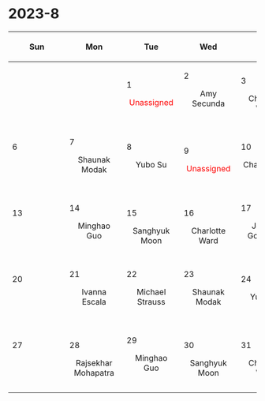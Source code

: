 # 2023-8

|<div style='max-width:100px;width:100px'><p>Sun</p></div>|<div style='max-width:100px;width:100px'><p>Mon</p></div>|<div style='max-width:100px;width:100px'><p>Tue</p></div>|<div style='max-width:100px;width:100px'><p>Wed</p></div>|<div style='max-width:100px;width:100px'><p>Thu</p></div>|<div style='max-width:100px;width:100px'><p>Fri</p></div>|<div style='max-width:100px;width:100px'><p>Sat</p></div>|
|:-:|:-:|:-:|:-:|:-:|:-:|:-:|
|<p><br/><br/></p> |<p><br/><br/></p> |<p align='left'>1</p><span style='color:red'>Unassigned</span><br/><br/>|<p align='left'>2</p><p>Amy Secunda<br/><br/></p>|<p align='left'>3</p><p>Charlotte<br/> Ward</p>|<p align='left'>4</p><p>Michael Strauss<br/><br/></p>|<p align='left'>5</p><p><br/><br/></p>|
|<p align='left'>6</p><p><br/><br/></p>|<p align='left'>7</p><p>Shaunak Modak<br/><br/></p>|<p align='left'>8</p><p>Yubo Su<br/><br/></p>|<p align='left'>9</p><span style='color:red'>Unassigned</span><br/><br/>|<p align='left'>10</p><p>Chang-Goo<br/> Kim</p>|<p align='left'>11</p><p>Rajsekhar<br/> Mohapatra</p>|<p align='left'>12</p><p><br/><br/></p>|
|<p align='left'>13</p><p><br/><br/></p>|<p align='left'>14</p><p>Minghao Guo<br/><br/></p>|<p align='left'>15</p><p>Sanghyuk<br/> Moon</p>|<p align='left'>16</p><p>Charlotte<br/> Ward</p>|<p align='left'>17</p><p>Jeremy Goodman<br/><br/></p>|<p align='left'>18</p><p>Eliot Quataert<br/><br/></p>|<p align='left'>19</p><p><br/><br/></p>|
|<p align='left'>20</p><p><br/><br/></p>|<p align='left'>21</p><p>Ivanna Escala<br/><br/></p>|<p align='left'>22</p><p>Michael Strauss<br/><br/></p>|<p align='left'>23</p><p>Shaunak Modak<br/><br/></p>|<p align='left'>24</p><p>Yubo Su<br/><br/></p>|<p align='left'>25</p><p>Philipp Kempski<br/><br/></p>|<p align='left'>26</p><p><br/><br/></p>|
|<p align='left'>27</p><p><br/><br/></p>|<p align='left'>28</p><p>Rajsekhar<br/> Mohapatra</p>|<p align='left'>29</p><p>Minghao Guo<br/><br/></p>|<p align='left'>30</p><p>Sanghyuk<br/> Moon</p>|<p align='left'>31</p><p>Charlotte<br/> Ward</p>|<p><br/><br/></p> |<p><br/><br/></p> |
